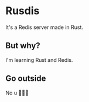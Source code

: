 # Rusdis

It's a Redis server made in Rust.

## But why?

I'm learning Rust and Redis.

## Go outside

No u 🦀🦀🦀
